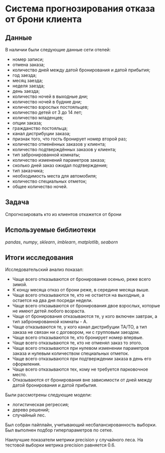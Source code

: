 # Система прогнозирования отказа от брони клиента


## Данные

В наличии были следующие данные сети отелей:
- номер записи;
- отмена заказа;
- количество дней между датой бронирования и датой прибытия;
- год заезда;
- месяц заезда;
- неделя заезда;
- день заезда;
- количество ночей в выходные дни;
- количество ночей в будние дни;
- количество взрослых постояльцев;
- количество детей от 3 до 14 лет;
- количество младенцев;
- опции заказа;
- гражданство постояльца;
- канал дистрибуции заказа;
- признак того, что гость бронирует номер второй раз;
- количество отменённых заказов у клиента;
- количество подтверждённых заказов у клиента;
- тип забронированной комнаты;
- количество изменений параметров заказа;
- сколько дней заказ ожидал подтверждения;
- тип заказчика;
- необходимость места для автомобиля;
- количество специальных отметок;
- общее количество ночей.

## Задача

Спрогнозировать кто из клиентов откажется от брони

## Используемые библиотеки
*pandas*, *numpy*, *sklearn*, *imblearn*, *matplotlib*, *seaborn* 

## Итоги исследования

Исследовательский анализ показал: 
- Чаще всего отказываются от бронирования осенью, реже всего зимой. 
- К концу месяца отказ от брони реже, в середине месяца выше.
- Чаще всего отказываются те, кто не остается на выходные, а остается на два дня посреди недели.
- Чаще всего откзаываются от бронирования двое взрослых, которые не имеют детей любого возраста.
- Чаще от бронирования отказываются те, у кого включен завтрак, а тип забронированной комнаты - A.
- Чаще отказываются те, у кого канал дистрибуции TA/TO, а тип заказа не связан ни с договором, ни с групповым заездом.
- Чаще всего отказываются те, кто бронирует номер впервые.
- Чаще всего отказываются те, кто не отменял заказ то этого.
- Чаще всего отказываются при нулевом изменении параметров заказа и нулевым количеством специальных отметок.
- Чаще всего отказываются при подтверждении заказа в день его оформления.
- Чаще всего отказываются тех, кому не требуется парковочное место.
- Отказываются от бронирования вне зависимости от дней между датой бронирования и датой прибытия. 

Были рассмотрены следующие модели:
- логистическая регрессия;
- дерево решений;
- случайный лес.

Был собран пайплайн, учитывающий несбалансированность выборки. Был выполнен подбор гиперпараметров по сетке.

Наилучшие показатели метрики precision у случайного леса. На тестовой выборки метрика precision равняется 0.6.
